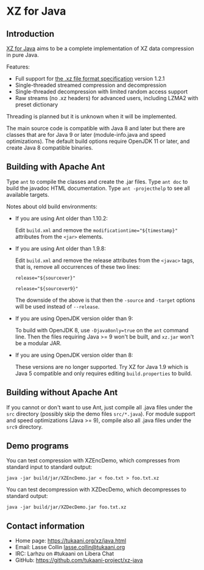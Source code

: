 
XZ for Java
===========

Introduction
------------

  [XZ for Java](<https://tukaani.org/xz/java.html>) aims to be
  a complete implementation of XZ data compression in pure Java.

  Features:
   * Full support for [the .xz file format specification](
     <https://tukaani.org/xz/format.html>) version 1.2.1
   * Single-threaded streamed compression and decompression
   * Single-threaded decompression with limited random access support
   * Raw streams (no .xz headers) for advanced users, including LZMA2
     with preset dictionary

  Threading is planned but it is unknown when it will be implemented.

  The main source code is compatible with Java 8 and later but there
  are classes that are for Java 9 or later (module-info.java and
  speed optimizations). The default build options require OpenJDK 11
  or later, and create Java 8 compatible binaries.

Building with Apache Ant
------------------------

  Type `ant` to compile the classes and create the .jar files.
  Type `ant doc` to build the javadoc HTML documentation.
  Type `ant -projecthelp` to see all available targets.

  Notes about old build environments:

  * If you are using Ant older than 1.10.2:

    Edit `build.xml` and remove the `modificationtime="${timestamp}"`
    attributes from the `<jar>` elements.

  * If you are using Ant older than 1.9.8:

    Edit `build.xml` and remove the release attributes from the
    `<javac>` tags, that is, remove all occurrences of these two lines:

        release="${sourcever}"

        release="${sourcever9}"

    The downside of the above is that then the `-source` and `-target`
    options will be used instead of `--release`.

  * If you are using OpenJDK version older than 9:

    To build with OpenJDK 8, use `-Djava8only=true` on the `ant`
    command line. Then the files requiring Java >= 9 won't be built,
    and `xz.jar` won't be a modular JAR.

  * If you are using OpenJDK version older than 8:

    These versions are no longer supported. Try XZ for Java 1.9
    which is Java 5 compatible and only requires editing
    `build.properties` to build.

Building without Apache Ant
---------------------------

  If you cannot or don't want to use Ant, just compile all .java files
  under the `src` directory (possibly skip the demo files `src/*.java`).
  For module support and speed optimizations (Java >= 9), compile also
  all .java files under the `src9` directory.

Demo programs
-------------

  You can test compression with XZEncDemo, which compresses from
  standard input to standard output:

    java -jar build/jar/XZEncDemo.jar < foo.txt > foo.txt.xz

  You can test decompression with XZDecDemo, which decompresses to
  standard output:

    java -jar build/jar/XZDecDemo.jar foo.txt.xz

Contact information
-------------------

  * Home page: <https://tukaani.org/xz/java.html>
  * Email: Lasse Collin <lasse.collin@tukaani.org>
  * IRC: Larhzu on #tukaani on Libera Chat
  * GitHub: <https://github.com/tukaani-project/xz-java>

